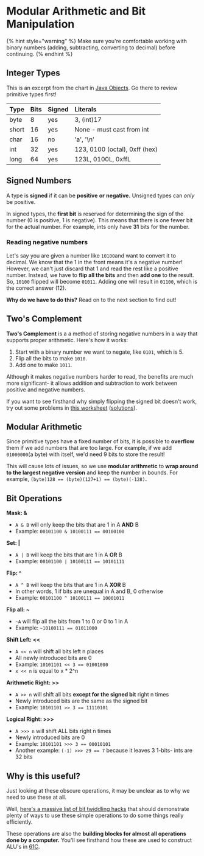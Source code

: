 # Modular Arithmetic and Bit Manipulation

{% hint style="warning" %}
Make sure you're comfortable working with binary numbers \(adding, subtracting, converting to decimal\) before continuing.
{% endhint %}

## Integer Types

This is an excerpt from the chart in [Java Objects](../oop/objects.md). Go there to review primitive types first!

| Type | Bits | Signed | Literals |
| :--- | :--- | :--- | :--- |
| byte | 8 | yes | 3, \(int\)17 |
| short | 16 | yes | None - must cast from int |
| char | 16 | no | 'a', '\n' |
| int | 32 | yes | 123, 0100 \(octal\), 0xff \(hex\) |
| long | 64 | yes | 123L, 0100L, 0xffL |

## Signed Numbers

A type is **signed** if it can be **positive** **or** **negative.** Unsigned types can _only_ be positive.

In signed types, the **first bit** is reserved for determining the sign of the number \(0 is positive, 1 is negative\). This means that there is one fewer bit for the actual number. For example, ints only have **31** bits for the number.

### Reading negative numbers

Let's say you are given a number like `10100`and want to convert it to decimal. We know that the 1 in the front means it's a negative number! However, we can't just discard that 1 and read the rest like a positive number. Instead, we have to **flip all the bits** and then **add one** to the result. So, `10100` flipped will become `01011`. Adding one will result in `01100`, which is the correct answer \(12\).

**Why do we have to do this?** Read on to the next section to find out!

## Two's Complement

**Two's Complement** is a a method of storing negative numbers in a way that supports proper arithmetic. Here's how it works:

1. Start with a binary number we want to negate, like `0101`, which is 5. 
2. Flip all the bits to make `1010`.
3. Add one to make `1011`. 

Although it makes negative numbers harder to read, the benefits are much more significant- it allows addition and subtraction to work between positive and negative numbers.

If you want to see firsthand why simply flipping the signed bit doesn't work, try out some problems in [this worksheet](https://d1b10bmlvqabco.cloudfront.net/attach/k5eevxebzpj25b/jcaul3qcivh6kh/k8g51ayfl9ui/GuerillaSection2.pdf) \([solutions](https://d1b10bmlvqabco.cloudfront.net/attach/k5eevxebzpj25b/jcaul3qcivh6kh/k8g53zthgevk/GuerillaSection2Sols.pdf)\).

## Modular Arithmetic

Since primitive types have a fixed number of bits, it is possible to **overflow** them if we add numbers that are too large. For example, if we add `01000000`\(a byte\) with itself, we'd need 9 bits to store the result! 

This will cause lots of issues, so we use **modular arithmetic** to **wrap around to the largest negative version** and keep the number in bounds. For example, `(byte)128 == (byte)(127+1) == (byte)(-128)`**.** 

## Bit Operations

**Mask: &**

* `A & B` will only keep the bits that are 1 in A **AND** B
* Example: `00101100 & 10100111 == 00100100`

**Set: \|**

* `A | B` will keep the bits that are 1 in A **OR** B
* Example: `00101100 | 10100111 == 10101111`

**Flip: ^**

* `A ^ B` will keep the bits that are 1 in A **XOR** B
* In other words, 1 if bits are unequal in A and B, 0 otherwise
* Example: `00101100 ^ 10100111 == 10001011`

**Flip all: ~**

* `~A` will flip all the bits from 1 to 0 or 0 to 1 in A
* Example: `~10100111 == 01011000`

**Shift Left: &lt;&lt;**

* `A << n` will shift all bits left n places
* All newly introduced bits are 0
* Example: `10101101 << 3 == 01001000`
* `x << n` is equal to x \* 2^n

**Arithmetic Right: &gt;&gt;**

* `A >> n` will shift all bits **except for the signed bit** right n times
* Newly introduced bits are the same as the signed bit
* Example: `10101101 >> 3 == 11110101`

**Logical Right: &gt;&gt;&gt;**

* `A >>> n` will shift ALL bits right n times
* Newly introduced bits are 0
* Example: `10101101 >>> 3 == 00010101`
* Another example: `(-1) >>> 29 == 7` because it leaves 3 1-bits- ints are 32 bits

## Why is this useful?

Just looking at these obscure operations, it may be unclear as to why we need to use these at all. 

Well, [here's a massive list of bit twiddling hacks](https://graphics.stanford.edu/~seander/bithacks.html) that should demonstrate plenty of ways to use these simple operations to do some things really efficiently.

These operations are also the **building blocks for almost all operations done by a computer.** You'll see firsthand how these are used to construct ALU's in [61C](https://cs61c.org/).

